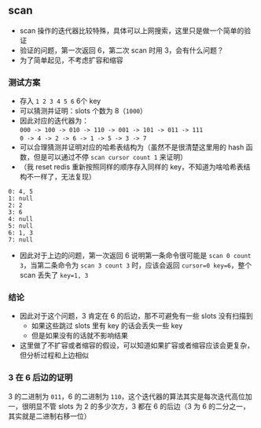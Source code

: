 ## scan

- scan 操作的迭代器比较特殊，具体可以上网搜索，这里只是做一个简单的验证
- 验证的问题，第一次返回 6，第二次 scan 时用 3，会有什么问题？
- 为了简单起见，不考虑扩容和缩容

### 测试方案
- 存入 `1 2 3 4 5 6` 6个 key
- 可以猜测并证明：slots 个数为 8（`1000`）
- 因此对应的迭代器为：  
`000 -> 100 -> 010 -> 110 -> 001 -> 101 -> 011 -> 111`  
`0 -> 4 -> 2 -> 6 -> 1 -> 5 -> 3 -> 7`
- 可以合理猜测并证明对应的哈希表结构为（虽然不是很清楚这里用的 hash 函数，但是可以通过不停 `scan cursor count 1` 来证明）
- （我 reset redis 重新按照同样的顺序存入同样的 key，不知道为啥哈希表结构不一样了，无法复现）
```
0: 4, 5
1: null
2: 2
3: 6
4: null
5: null
6: 1, 3
7: null
```
- 因此对于上边的问题，第一次返回 6 说明第一条命令很可能是 `scan 0 count 3`，当第二条命令为 `scan 3 count 3` 时，应该会返回 `cursor=0 key=6`，整个 scan 丢失了 `key=1, 3`

### 结论
- 因此对于这个问题，3 肯定在 6 的后边，那不可避免有一些 slots 没有扫描到
    - 如果这些跳过 slots 里有 key 的话会丢失一些 key
    - 但是如果没有的话就不影响结果
- 这里做了不扩容或者缩容的假设，可以知道如果扩容或者缩容应该会更复杂，但分析过程和上边相似

### 3 在 6 后边的证明
3 的二进制为 `011`，6 的二进制为 `110`，这个迭代器的算法其实是每次迭代高位加一，很明显不管 slots 为 2 的多少次方，3 都在 6 的后边（3 为 6 的二分之一，其实就是二进制右移一位）